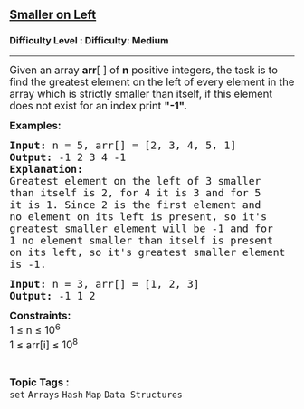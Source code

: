 <h2><a href="https://www.geeksforgeeks.org/problems/smaller-on-left20360700/1?page=1&category=set&sortBy=submissions">Smaller on Left</a></h2><h3>Difficulty Level : Difficulty: Medium</h3><hr><div class="problems_problem_content__Xm_eO"><p><span style="font-size: 18px;">Given an array <strong>arr</strong>[ ] of <strong>n</strong> positive integers,&nbsp;the task is to find the greatest element on the left of every element in the array which is strictly smaller than itself, if this element does not exist for an index print <strong>"-1".</strong></span></p>
<p><span style="font-size: 18px;"><strong>Examples:</strong></span></p>
<pre><span style="font-size: 18px;"><strong>Input: </strong>n = 5, arr[] = [2, 3, 4, 5, 1]
<strong>Output: </strong>-1 2 3 4 -1
<strong>Explanation:<br></strong>Greatest element on the left of 3 smaller 
than itself is 2, for 4 it is 3 and for 5 
it is 1. Since 2 is the first element and 
no element on its left is present, so it's 
greatest smaller element will be -1 and for 
1 no element smaller than itself is present 
on its left, so it's greatest smaller element 
is -1.
</span></pre>
<pre><span style="font-size: 18px;"><strong>Input: </strong>n = 3, arr[] = [1, 2, 3] <strong>
Output: </strong>-1 1 2 </span></pre>
<p><span style="font-size: 18px;"><strong>Constraints:</strong><br>1 ≤ n ≤ 10<sup>6</sup><br>1 ≤&nbsp;arr[i] ≤&nbsp;10<sup>8</sup></span></p></div><br><p><span style=font-size:18px><strong>Topic Tags : </strong><br><code>set</code>&nbsp;<code>Arrays</code>&nbsp;<code>Hash</code>&nbsp;<code>Map</code>&nbsp;<code>Data Structures</code>&nbsp;